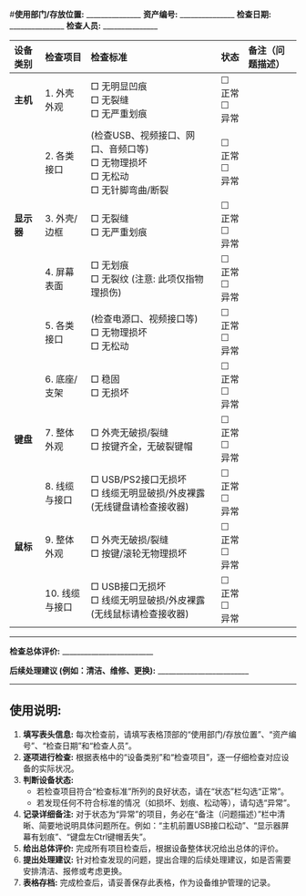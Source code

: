 
 #**使用部门/存放位置:** _______________
**资产编号:** _______________
**检查日期:** _______________
**检查人员:** _______________

| 设备类别    | 检查项目      | 检查标准                                                         | 状态            | 备注（问题描述） |
| :------ | :-------- | :----------------------------------------------------------- | :------------ | :------- |
| **主机**  | 1. 外壳外观   | □ 无明显凹痕 <br> □ 无裂缝 <br> □ 无严重划痕                              | ☐ 正常 <br>☐ 异常 |          |
|         | 2. 各类接口   | (检查USB、视频接口、网口、音频口等) <br> □ 无物理损坏 <br> □ 无松动 <br> □ 无针脚弯曲/断裂 | ☐ 正常 <br>☐ 异常 |          |
| **显示器** | 3. 外壳/边框  | □ 无裂缝 <br>□ 无严重划痕                                            | ☐ 正常 <br>☐ 异常 |          |
|         | 4. 屏幕表面   | □ 无划痕 <br>□ 无裂纹 (注意: 此项仅指物理损伤)                               | ☐ 正常 <br>☐ 异常 |          |
|         | 5. 各类接口   | (检查电源口、视频接口等) <br> □ 无物理损坏 <br> □ 无松动                        | ☐ 正常 <br>☐ 异常 |          |
|         | 6. 底座/支架  | □ 稳固 <br> □ 无损坏                                              | ☐ 正常 <br>☐ 异常 |          |
| **键盘**  | 7. 整体外观   | □ 外壳无破损/裂缝 <br> □ 按键齐全，无破裂键帽                                 | ☐ 正常 <br>☐ 异常 |          |
|         | 8. 线缆与接口  | □ USB/PS2接口无损坏 <br> □ 线缆无明显破损/外皮裸露 (无线键盘请检查接收器)              | ☐ 正常 <br>☐ 异常 |          |
| **鼠标**  | 9. 整体外观   | □ 外壳无破损/裂缝 <br>□ 按键/滚轮无物理损坏                                  | ☐ 正常 <br>☐ 异常 |          |
|         | 10. 线缆与接口 | □ USB接口无损坏 <br>□ 线缆无明显破损/外皮裸露 (无线鼠标请检查接收器)                   | ☐ 正常 <br>☐ 异常 |          |

---

**检查总体评价:** _________________________

**后续处理建议 (例如：清洁、维修、更换):** _________________________

---

## 使用说明:

1.  **填写表头信息:** 每次检查前，请填写表格顶部的“使用部门/存放位置”、“资产编号”、“检查日期”和“检查人员”。
2.  **逐项进行检查:** 根据表格中的“设备类别”和“检查项目”，逐一仔细检查对应设备的实际状况。
3.  **判断设备状态:**
    * 若检查项目符合“检查标准”所列的良好状态，请在“状态”栏勾选“正常”。
    * 若发现任何不符合标准的情况（如损坏、划痕、松动等），请勾选“异常”。
4.  **记录详细备注:** 对于状态为“异常”的项目，务必在“备注（问题描述）”栏中清晰、简要地说明具体问题所在。例如：“主机前置USB接口松动”、“显示器屏幕有划痕”、“键盘左Ctrl键帽丢失”。
5.  **给出总体评价:** 完成所有项目检查后，根据设备整体状况给出总体的评价。
6.  **提出处理建议:** 针对检查发现的问题，提出合理的后续处理建议，如是否需要安排清洁、报修或考虑更换。
7.  **表格存档:** 完成检查后，请妥善保存此表格，作为设备维护管理的记录。